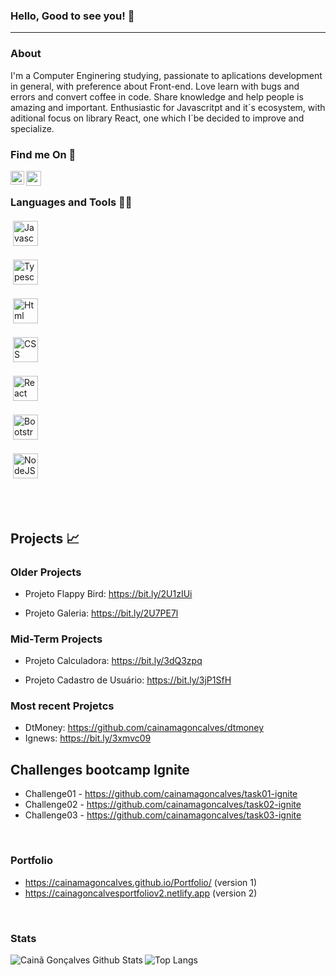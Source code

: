 ### Hello, Good to see you! 👋

---

### About

<p> I'm a Computer Enginering studying, passionate to aplications development in general, with preference about Front-end. Love learn with bugs and errors and convert coffee in code. Share knowledge and help people is amazing and important. Enthusiastic for Javascritpt and it´s ecosystem, with aditional focus on library React, one which I´be decided to improve and specialize. </p>


### Find me On 📲

<p align="left"> 
<a href="https://www.linkedin.com/in/cainã-gonçalves-42128614b/" target="blank"><img align="left"  width="22px" src="https://cdn.jsdelivr.net/npm/simple-icons@3.4.0/icons/linkedin.svg" /></a>
<a href="mailto:moaraadrean@gmail.com" target="blank" ><img align="left" width="24px" src="https://www.ocirurgiaovascular.com.br/backend/wp-content/uploads/2016/04/email-icone-png.png"></a>
</p>

<br />

### Languages and Tools 🔨🔧

<p align="center"> 

  <a href="https://devdocs.io/javascript/" target="blank"><img alt="Javascript"                  src="https://upload.wikimedia.org/wikipedia/commons/thumb/9/99/Unofficial_JavaScript_logo_2.svg/480px-Unofficial_JavaScript_logo_2.svg.png" height="40" style="vertical-align:top; margin:4px" /></a>

  <a href="https://www.typescriptlang.org/docs/" target="blank"><img alt="Typescript" src="https://files.passeidireto.com/0b37cd1c-d325-4981-a7de-b7c2a655afaa/0b37cd1c-d325-4981-a7de-b7c2a655afaa.png" height="40" style="vertical-align:top; margin:4px" ></a>

  <a href="https://developer.mozilla.org/pt-BR/docs/Web/HTML" target="blank"><img alt="Html" src="https://cdn.pixabay.com/photo/2017/08/05/11/16/logo-2582748_1280.png" height="40" style="vertical-align:top; margin:4px" ></a>

  <a href="https://developer.mozilla.org/pt-BR/docs/Web/CSS" target="blank" ><img alt="CSS" src="https://cdn.pixabay.com/photo/2017/08/05/11/16/logo-2582747_1280.png" height="40" style="vertical-align:top; margin:4px" ></a>

  <a href="https://pt-br.reactjs.org" target="blank" ><img alt="React" src="https://appmasters.io/static/react-47ce6e77f039020ee2e76a10c1e988e9.png" height="40" style="vertical-align:top; margin:4px" ></a>

  <a href="https://getbootstrap.com" target="blank" ><img alt="Bootstrap" src="https://img.icons8.com/color/452/bootstrap.png" height="40" style="vertical-align:top; margin:4px"  ><a/>

  <a href="https://nodejs.org/en/" target="blank" ><img alt="NodeJS" src="https://cdn3.iconfinder.com/data/icons/popular-services-brands/512/node-512.png" height="40"      style="vertical-align:top; margin:4px" ></a>
</p>

<br />
<br />

## Projects 📈

  ### Older Projects
  - Projeto Flappy Bird: https://bit.ly/2U1zIUi
  
  - Projeto Galeria: https://bit.ly/2U7PE7l
  
  
  ### Mid-Term Projects
  - Projeto Calculadora: https://bit.ly/3dQ3zpq

  - Projeto Cadastro de Usuário: https://bit.ly/3jP1SfH
  
  ### Most recent Projetcs
  
  - DtMoney: https://github.com/cainamagoncalves/dtmoney
  - Ignews: https://bit.ly/3xmvc09

 ## Challenges bootcamp Ignite 
   
  - Challenge01 - https://github.com/cainamagoncalves/task01-ignite
  - Challenge02 - https://github.com/cainamagoncalves/task02-ignite
  - Challenge03 - https://github.com/cainamagoncalves/task03-ignite
  
<br />

### Portfolio
  
  - https://cainamagoncalves.github.io/Portfolio/ (version 1)
  - https://cainagoncalvesportfoliov2.netlify.app (version 2)

<br />

### Stats

<img align="left" alt="Cainã Gonçalves Github Stats" src="https://github-readme-stats.vercel.app/api?username=cainamagoncalves&show_icons=true&hide_border=true" />
<img align="left" alt="Top Langs" src="https://github-readme-stats.vercel.app/api/top-langs/?username=CharalambosIoannou&theme=tokyonight" />
<br />
<br />
